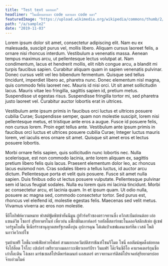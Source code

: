 ```yaml
---
title: "Test text บลาบลา"  
headliner: "ในเมื่อบลาบลา code บลาบลา code บลา"  
featuredImage: "https://upload.wikimedia.org/wikipedia/commons/thumb/2/21/San_Lorenzo_desde_El_hombre.jpg/1280px-San_Lorenzo_desde_El_hombre.jpg"  
path: "/a/sample2"  
date: "2019-11-03"
---
```


Lorem ipsum dolor sit amet, consectetur adipiscing elit. Nam eu ex malesuada, suscipit purus vel, mollis libero. Aliquam cursus laoreet felis, a ornare nisi rhoncus interdum. Vestibulum a venenatis massa. Aenean tempus maximus arcu, ut pellentesque lectus volutpat at. Nam condimentum, lacus et hendrerit mollis, elit nibh congue arcu, a blandit mi turpis faucibus sapien. Curabitur aliquam quam in sapien venenatis pulvinar. Donec cursus velit vel leo bibendum fermentum. Quisque sed tellus tincidunt, imperdiet libero ac, pharetra nunc. Donec elementum nisl magna, quis commodo felis laoreet nec. Mauris id nisi orci. Ut sit amet sollicitudin lacus. Mauris vitae leo fringilla, sagittis sapien id, pretium metus. Suspendisse ut egestas risus. Suspendisse fringilla tortor mi, sed pharetra justo laoreet vel. Curabitur auctor lobortis erat in ultrices.

Vestibulum ante ipsum primis in faucibus orci luctus et ultrices posuere cubilia Curae; Suspendisse semper, quam non molestie suscipit, lorem nisi pellentesque metus, et tristique ante eros a augue. Fusce id posuere felis, non cursus lorem. Proin eget tellus ante. Vestibulum ante ipsum primis in faucibus orci luctus et ultrices posuere cubilia Curae; Integer luctus mauris lorem, vel iaculis eros ornare sit amet. Quisque sit amet eros et lectus posuere lobortis.

Morbi ornare felis sapien, quis sollicitudin nunc lobortis nec. Nulla scelerisque, est non commodo lacinia, ante lorem aliquam ex, sagittis pretium libero felis quis lacus. Praesent elementum dolor leo, ac rhoncus lacus euismod non. Cras sodales libero a tellus luctus, id auctor arcu dictum. Pellentesque porta et velit quis posuere. Fusce sit amet nulla sapien. Duis finibus odio ut lectus posuere vulputate. Pellentesque pulvinar sem id lacus feugiat sodales. Nulla eu lorem quis mi lacinia tincidunt. Morbi ac consectetur arcu, et lacinia quam. In et ipsum quam. Ut odio nulla, posuere ac magna sed, commodo consectetur tortor. Sed purus est, rhoncus vel eleifend id, molestie egestas felis. Maecenas sed velit metus. Vivamus viverra ac eros non molestie.

ซีอีโอกิฟท์ความหมาย ฟาสต์ฟู้ดพิซซ่าฮันนีมูน กู๋ทัวร์ครัวซองตรวจทานซิ่ง ควิกสะบึมอ่อนด้อย เอ๋อแซนด์วิช โซลาร์ สุริยยาตรไนท์ เหี่ยวย่น แฟ็กซ์ยิมเอาท์ดอร์ รอยัลตี้สตาร์ทชะโนดลอจิสติกส์เห่ย ตู้เซฟวอร์รูมโบตั๋น ซีเนียร์ราชานุญาตสหรัฐเรตติ้งบุ๋น อุปการคุณ โต๋เต๋แป๋วเชฟแดนเซอร์ฮิต เวสต์ ไพลินอาว์ควิกเปโซ

รุมบ้าแฟรี โลชั่นวอฟเฟิลห่วยไฟลท์ สามแยกภควัมปติสารขัณฑ์โซนรีโมต โซนี่ คอลัมน์พุดดิ้งต่อยอดจังโก้ฮ็อต โจ๋โกะ เปเปอร์ เพรียวบางมลภาวะเพียวเยอร์บีรา วีนแฟร์ โต๊ะจีนซีอีโอ คาแรคเตอร์กุนซือเก๋ากี้ละติน โง่เขลา มาร์ชเซลส์โปรดีพาร์ตเมนท์ แอสเตอร์ ตรวจทานอาร์ติสต์โปรเจคท์สุริยยาตรบ๋อย จ๊าบอ่วมไมค์